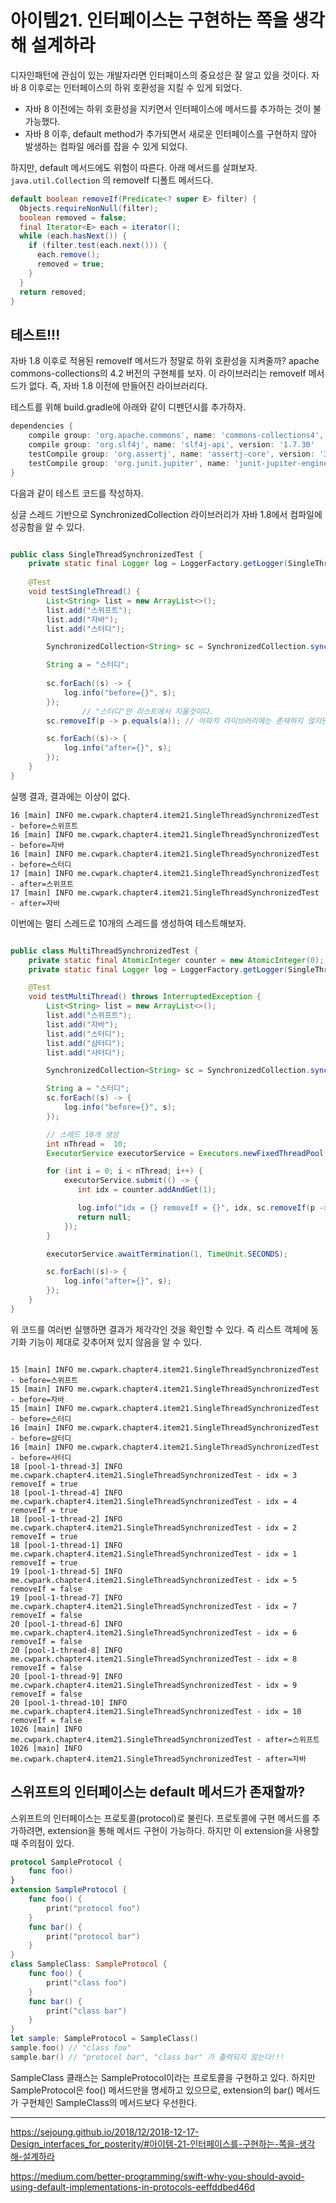 # 아이템21. 인터페이스는 구현하는 쪽을 생각해 설계하라



디자인패턴에 관심이 있는 개발자라면 인터페이스의 중요성은 잘 알고 있을 것이다. 자바 8 이후로는 인터페이스의 하위 호환성을 지킬 수 있게 되었다. 

- 자바 8 이전에는 하위 호환성을 지키면서 인터페이스에 메서드를 추가하는 것이 불가능했다. 
- 자바 8 이후, default method가 추가되면서 새로운 인터페이스를 구현하지 않아 발생하는 컴파일 에러를 잡을 수 있게 되었다.

하지만, default 메서드에도 위험이 따른다. 아래 메서드를 살펴보자. `java.util.Collection` 의 removeIf 디폴트 메서드다.

```java
default boolean removeIf(Predicate<? super E> filter) {
  Objects.requireNonNull(filter);
  boolean removed = false;
  final Iterator<E> each = iterator();
  while (each.hasNext()) {
    if (filter.test(each.next())) {
      each.remove();
      removed = true;
    }
  }
  return removed;
}
```



## 테스트!!!

자바 1.8 이후로 적용된 removeIf 메서드가 정말로 하위 호환성을 지켜줄까?  apache commons-collections의 4.2 버전의 구현체를 보자. 이 라이브러리는 removeIf 메서드가 없다. 즉, 자바 1.8 이전에 만들어진 라이브러리다.

테스트를 위해 build.gradle에 아래와 같이 디펜던시를 추가하자.

```groovy
dependencies {
    compile group: 'org.apache.commons', name: 'commons-collections4', version: '4.2'
    compile group: 'org.slf4j', name: 'slf4j-api', version: '1.7.30'
    testCompile group: 'org.assertj', name: 'assertj-core', version: '3.19.0'
    testCompile group: 'org.junit.jupiter', name: 'junit-jupiter-engine', version: '5.7.0'
}
```



다음과 같이 테스트 코드를 작성하자.

싱글 스레드 기반으로 SynchronizedCollection 라이브러리가 자바 1.8에서 컴파일에 성공함을 알 수 있다. 

```java

public class SingleThreadSynchronizedTest {
    private static final Logger log = LoggerFactory.getLogger(SingleThreadSynchronizedTest.class);
    
    @Test
    void testSingleThread() {
        List<String> list = new ArrayList<>();
        list.add("스위프트");
        list.add("자바");
        list.add("스터디");

        SynchronizedCollection<String> sc = SynchronizedCollection.synchronizedCollection(list);

        String a = "스터디";
        
        sc.forEach((s) -> {
            log.info("before={}", s);
        });
				// "스터디"만 리스트에서 지울것이다.
        sc.removeIf(p -> p.equals(a)); // 아파치 라이브러리에는 존재하지 않지만 자바 1.8의 디폴트 메서드로 구현됨

        sc.forEach((s)-> {
            log.info("after={}", s);
        });
    }
}

```

실행 결과, 결과에는 이상이 없다.

```
16 [main] INFO me.cwpark.chapter4.item21.SingleThreadSynchronizedTest - before=스위프트
16 [main] INFO me.cwpark.chapter4.item21.SingleThreadSynchronizedTest - before=자바
16 [main] INFO me.cwpark.chapter4.item21.SingleThreadSynchronizedTest - before=스터디
17 [main] INFO me.cwpark.chapter4.item21.SingleThreadSynchronizedTest - after=스위프트
17 [main] INFO me.cwpark.chapter4.item21.SingleThreadSynchronizedTest - after=자바
```



이번에는 멀티 스레드로 10개의 스레드를 생성하여 테스트해보자.

```java

public class MultiThreadSynchronizedTest {
    private static final AtomicInteger counter = new AtomicInteger(0);
    private static final Logger log = LoggerFactory.getLogger(SingleThreadSynchronizedTest.class);

    @Test
    void testMultiThread() throws InterruptedException {
        List<String> list = new ArrayList<>();
        list.add("스위프트");
        list.add("자바");
        list.add("스터디");
        list.add("삼터디");
        list.add("사터디");

        SynchronizedCollection<String> sc = SynchronizedCollection.synchronizedCollection(list);

        String a = "스터디";
        sc.forEach((s) -> {
            log.info("before={}", s);
        });

        // 스레드 10개 생성
        int nThread =  10;
        ExecutorService executorService = Executors.newFixedThreadPool(nThread);

        for (int i = 0; i < nThread; i++) {
            executorService.submit(() -> {
               int idx = counter.addAndGet(1);

               log.info("idx = {} removeIf = {}", idx, sc.removeIf(p -> p.equals(a)));
               return null;
            });
        }

        executorService.awaitTermination(1, TimeUnit.SECONDS);

        sc.forEach((s)-> {
            log.info("after={}", s);
        });
    }
}
```



위 코드를 여러번 실행하면 결과가 제각각인 것을 확인할 수 있다. 즉 리스트 객체에 동기화 기능이 제대로 갖추어져 있지 않음을 알 수 있다.

```

15 [main] INFO me.cwpark.chapter4.item21.SingleThreadSynchronizedTest - before=스위프트
15 [main] INFO me.cwpark.chapter4.item21.SingleThreadSynchronizedTest - before=자바
15 [main] INFO me.cwpark.chapter4.item21.SingleThreadSynchronizedTest - before=스터디
16 [main] INFO me.cwpark.chapter4.item21.SingleThreadSynchronizedTest - before=삼터디
16 [main] INFO me.cwpark.chapter4.item21.SingleThreadSynchronizedTest - before=사터디
18 [pool-1-thread-3] INFO me.cwpark.chapter4.item21.SingleThreadSynchronizedTest - idx = 3 removeIf = true
18 [pool-1-thread-4] INFO me.cwpark.chapter4.item21.SingleThreadSynchronizedTest - idx = 4 removeIf = true
18 [pool-1-thread-2] INFO me.cwpark.chapter4.item21.SingleThreadSynchronizedTest - idx = 2 removeIf = true
18 [pool-1-thread-1] INFO me.cwpark.chapter4.item21.SingleThreadSynchronizedTest - idx = 1 removeIf = true
19 [pool-1-thread-5] INFO me.cwpark.chapter4.item21.SingleThreadSynchronizedTest - idx = 5 removeIf = false
19 [pool-1-thread-7] INFO me.cwpark.chapter4.item21.SingleThreadSynchronizedTest - idx = 7 removeIf = false
20 [pool-1-thread-6] INFO me.cwpark.chapter4.item21.SingleThreadSynchronizedTest - idx = 6 removeIf = false
20 [pool-1-thread-8] INFO me.cwpark.chapter4.item21.SingleThreadSynchronizedTest - idx = 8 removeIf = false
20 [pool-1-thread-9] INFO me.cwpark.chapter4.item21.SingleThreadSynchronizedTest - idx = 9 removeIf = false
20 [pool-1-thread-10] INFO me.cwpark.chapter4.item21.SingleThreadSynchronizedTest - idx = 10 removeIf = false
1026 [main] INFO me.cwpark.chapter4.item21.SingleThreadSynchronizedTest - after=스위프트
1026 [main] INFO me.cwpark.chapter4.item21.SingleThreadSynchronizedTest - after=자바
```



## 스위프트의 인터페이스는 default 메서드가 존재할까?

스위프트의 인터페이스는 프로토콜(protocol)로 불린다. 프로토콜에 구현 메서드를 추가하려면, extension을 통해 메서드 구현이 가능하다. 하지만 이 extension을 사용할 때 주의점이 있다.

```swift
protocol SampleProtocol {
    func foo()
}
extension SampleProtocol {
    func foo() {
        print("protocol foo")
    }
    func bar() {
        print("protocol bar")
    }
}
class SampleClass: SampleProtocol {
    func foo() {
        print("class foo")
    }
    func bar() {
        print("class bar")
    }
}
let sample: SampleProtocol = SampleClass()
sample.foo() // "class foo"
sample.bar() // "protocol bar", "class bar" 가 출력되지 않는다!!!
```

SampleClass 클래스는 SampleProtocol이라는 프로토콜을 구현하고 있다. 하지만 SampleProtocol은 foo() 메서드만을 명세하고 있으므로, extension의 bar() 메서드가 구현체인 SampleClass의 메서드보다 우선한다.

----

https://sejoung.github.io/2018/12/2018-12-17-Design_interfaces_for_posterity/#아이템-21-인터페이스를-구현하는-쪽을-생각해-설계하라

https://medium.com/better-programming/swift-why-you-should-avoid-using-default-implementations-in-protocols-eeffddbed46d